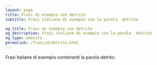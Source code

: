 ```yaml
---
layout: page
title: Frasi di esempio con detrito 
subtitle: Frasi italiane di esempio con la parola  detrito

og_title: Frasi di esempio con detrito 
og_description: Frasi italiane di esempio con la parola  detrito
og_type: website
permalink: /frasi/d/detrito.html
---
```


Frasi italiane di esempio contenenti la parola detrito:


